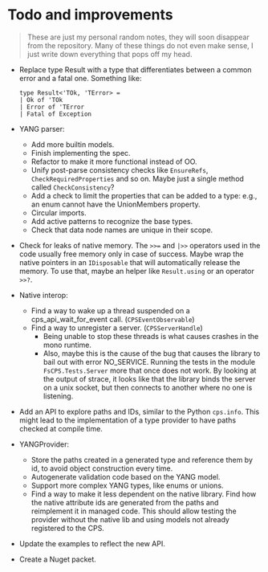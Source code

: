 # Todo and improvements

> These are just my personal random notes, they will soon disappear from the repository.
> Many of these things do not even make sense, I just write down everything that pops off my head.

- Replace type Result with a type that differentiates between a common error and a fatal one.
  Something like:

  ```
  type Result<'TOk, 'TError> =
  | Ok of 'TOk
  | Error of 'TError
  | Fatal of Exception
  ```

- YANG parser:
  - Add more builtin models.
  - Finish implementing the spec.
  - Refactor to make it more functional instead of OO.
  - Unify post-parse consistency checks like `EnsureRefs`, `CheckRequiredProperties` and so on.
    Maybe just a single method called `CheckConsistency`?
  - Add a check to limit the properties that can be added to a type:
    e.g., an enum cannot have the UnionMembers property.
  - Circular imports.
  - Add active patterns to recognize the base types.
  - Check that data node names are unique in their scope.

- Check for leaks of native memory.
  The `>>=` and `|>>` operators used in the code usually free memory only in case of success.
  Maybe wrap the native pointers in an `IDisposable` that will automatically release the memory.
  To use that, maybe an helper like `Result.using` or an operator `>>?`.

- Native interop:
  - Find a way to wake up a thread suspended on a cps_api_wait_for_event call. (`CPSEventObservable`)
  - Find a way to unregister a server. (`CPSServerHandle`)
    - Being unable to stop these threads is what causes crashes in the mono runtime.
	- Also, maybe this is the cause of the bug that causes the library to bail out with error NO_SERVICE.
	  Running the tests in the module `FsCPS.Tests.Server` more that once does not work.
	  By looking at the output of strace, it looks like that the library binds the server on a unix socket,
	  but then connects to another where no one is listening.
	  
- Add an API to explore paths and IDs, similar to the Python `cps.info`.
  This might lead to the implementation of a type provider to have paths checked at compile time.

- YANGProvider:
  - Store the paths created in a generated type and reference them by id, to avoid object construction every time.
  - Autogenerate validation code based on the YANG model.
  - Support more complex YANG types, like enums or unions.
  - Find a way to make it less dependent on the native library. Find how the native attribute ids are generated
    from the paths and reimplement it in managed code. This should allow testing the provider without the native lib
	and using models not already registered to the CPS.

- Update the examples to reflect the new API.

- Create a Nuget packet.